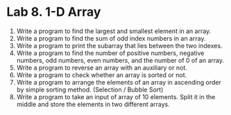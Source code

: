 # Lab 8. 1-D Array
1. Write a program to find the largest and smallest element in an array. 
2. Write a program to find the sum of odd index numbers in an array. 
3. Write a program to print the subarray that lies between the two indexes. 
4. Write a program to find the number of positive numbers, negative numbers, odd numbers, even numbers, and the number of 0 of an array. 
5. Write a program to reverse an array with an auxiliary or not. 
6. Write a program to check whether an array is sorted or not.
7. Write a program to arrange the elements of an array in ascending order by simple sorting method. (Selection / Bubble Sort)
8. Write a program to take an input of array of 10 elements. Split it in the middle and store the elements in two different arrays.